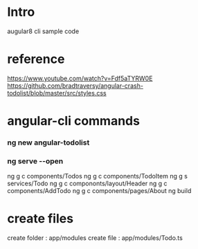 
# Intro
augular8 cli sample code

# reference
https://www.youtube.com/watch?v=Fdf5aTYRW0E
https://github.com/bradtraversy/angular-crash-todolist/blob/master/src/styles.css

# angular-cli commands
### ng new angular-todolist
### ng serve --open
ng g c components/Todos
ng g c components/TodoItem
ng g s services/Todo
ng g c compononts/layout/Header
ng g c components/AddTodo
ng g c components/pages/About
ng build

# create files
create folder : app/modules
create file   : app/modules/Todo.ts
